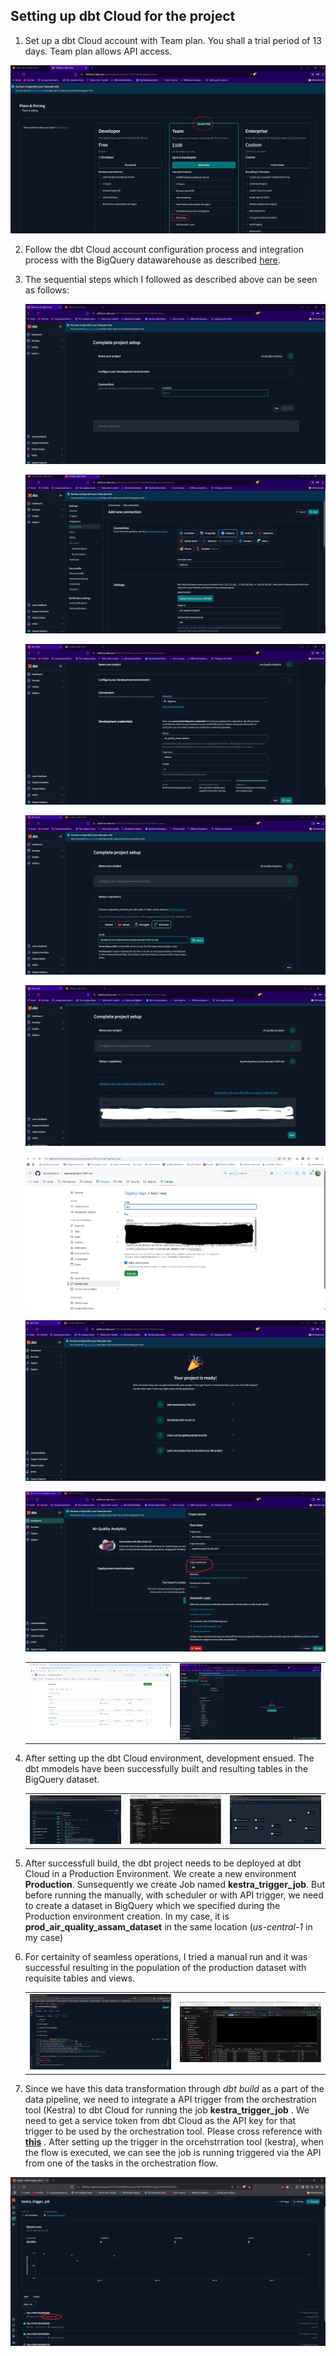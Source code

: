 ## Setting up dbt Cloud for the project ##

 1. Set up a dbt Cloud account with Team plan. You shall a trial period of 13 days. Team plan allows API access.

  ![alt text](/images/project-setup/image-10.png)


 2. Follow the dbt Cloud account configuration process and integration process with the BigQuery datawarehouse as described [here](https://github.com/ManuelGuerra1987/data-engineering-zoomcamp-notes/blob/main/4_Analytics-Engineering/README.md).


 3. The sequential steps which I followed as described above can be seen as follows:

    ![alt text](/images/project-setup/image-a.png)


    ![alt text](/images/project-setup/image-b.png)


    ![alt text](/images/project-setup/image-c.png)


    ![alt text](/images/project-setup/image-d.png)


    ![alt text](/images/project-setup/image-e.png)


    ![alt text](/images/project-setup/image-f.png)


    ![alt text](/images/project-setup/image-g.png)



    ![alt text](/images/project-setup/image-h.png)


    |                                                   |                                                 |
    |---------------------------------------------------|-------------------------------------------------|
    | ![alt text](/images/project-setup/image-i1.png)   | ![alt text](/images/project-setup/image-i2.png) |



 4. After setting up the dbt Cloud environment, development ensued. The dbt mmodels have been successfully built and resulting tables in the BigQuery dataset.

     

    |                                                   |                                                              |                                              |
    |---------------------------------------------------|--------------------------------------------------------------|----------------------------------------------|
    | ![alt text](/images/project-setup/dbt-build.png)  | ![alt text](/images/project-setup/bq-dataset-dbt-build.png)  |  ![alt text](/images/project-setup/DAG.jpg)  |      


 5. After successfull build, the dbt project needs to be deployed at dbt Cloud in a Production Environment. We create a new environment __Production__. Sunsequently we  create Job named __kestra_trigger_job__. But before running the manually, with scheduler or with API trigger, we need to create a dataset in BigQuery which we specified during the Production environment creation. In my case, it is __prod_air_quality_assam_dataset__ in the same location (_us-central-1_ in my case)

 6. For certainity of seamless operations, I tried a manual run and it was successful resulting in the population of the production dataset with requisite tables and views.

    |                                                        |                                                                        |
    |--------------------------------------------------------|------------------------------------------------------------------------|
    | ![alt text](/images/project-setup/dbt-prod-build.png)  | ![alt text](/images/project-setup/prod-dataset-dbt-populate.png)       |


 7. Since we have this data transformation through _dbt build_ as a part of the data pipeline, we need to integrate a API trigger from the orchestration tool (Kestra) to dbt Cloud for running the job __kestra_trigger_job__ . We need to get a service token from dbt Cloud as the API key for that trigger to be used by the orchestration tool. Please cross reference with [__this__](/docs/PROJECT-SETUP-VM-Kestra.md) . After setting up the trigger in the orcehstrration tool (kestra), when the flow is executed, we can see the job is running triggered via the API from one of the tasks in the orchestration flow.

  ![alt text](/images/project-setup/dbt-build-API-triggered.jpg)
  
   
  
   


